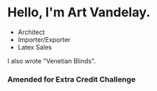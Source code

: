 # Hello, I'm Art Vandelay.

+ Architect
+ Importer/Exporter
+ Latex Sales

I also wrote "Venetian Blinds".



### Amended for Extra Credit Challenge